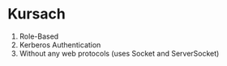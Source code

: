 # Kursach

1) Role-Based
2) Kerberos Authentication
3) Without any web protocols (uses Socket and ServerSocket)
